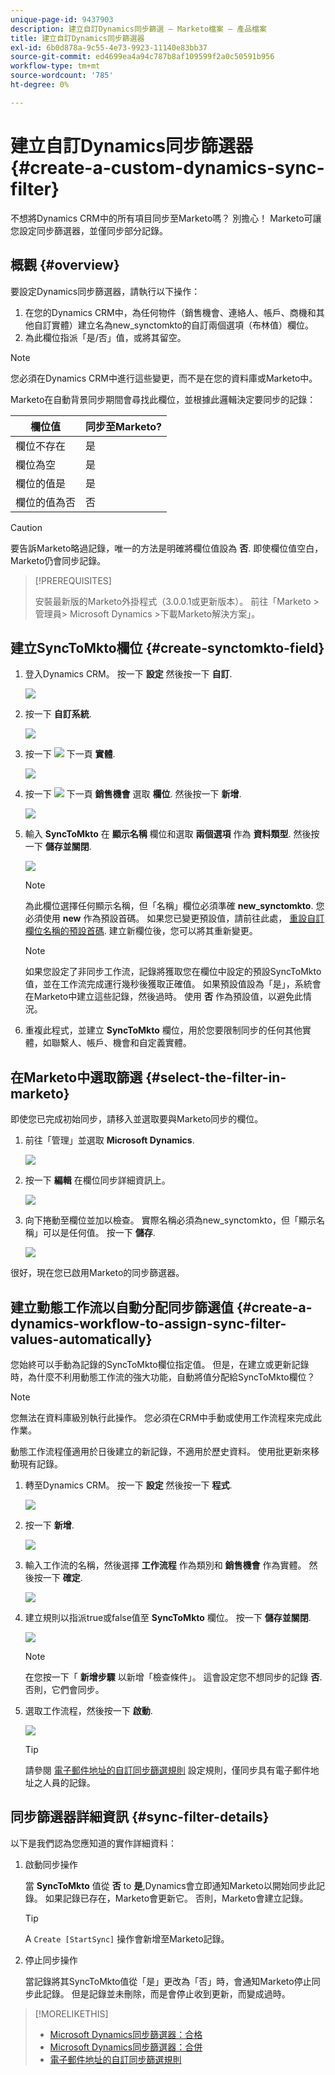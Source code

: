 ```yaml
---
unique-page-id: 9437903
description: 建立自訂Dynamics同步篩選 — Marketo檔案 — 產品檔案
title: 建立自訂Dynamics同步篩選器
exl-id: 6b0d878a-9c55-4e73-9923-11140e83bb37
source-git-commit: ed4699ea4a94c787b8af109599f2a0c50591b956
workflow-type: tm+mt
source-wordcount: '785'
ht-degree: 0%

---
```


# 建立自訂Dynamics同步篩選器 {#create-a-custom-dynamics-sync-filter}

不想將Dynamics CRM中的所有項目同步至Marketo嗎？ 別擔心！ Marketo可讓您設定同步篩選器，並僅同步部分記錄。

## 概觀 {#overview}

要設定Dynamics同步篩選器，請執行以下操作：

1. 在您的Dynamics CRM中，為任何物件（銷售機會、連絡人、帳戶、商機和其他自訂實體）建立名為new_synctomkto的自訂兩個選項（布林值）欄位。
1. 為此欄位指派「是/否」值，或將其留空。

>[!NOTE]
>
>您必須在Dynamics CRM中進行這些變更，而不是在您的資料庫或Marketo中。

Marketo在自動背景同步期間會尋找此欄位，並根據此邏輯決定要同步的記錄：

| 欄位值 | 同步至Marketo? |
|---|---|
| 欄位不存在 | 是 |
| 欄位為空 | 是 |
| 欄位的值是 | 是 |
| 欄位的值為否 | 否 |

>[!CAUTION]
>
>要告訴Marketo略過記錄，唯一的方法是明確將欄位值設為 **否**. 即使欄位值空白，Marketo仍會同步記錄。

>[!PREREQUISITES]
>
>安裝最新版的Marketo外掛程式（3.0.0.1或更新版本）。 前往「Marketo >管理員> Microsoft Dynamics >下載Marketo解決方案」。

## 建立SyncToMkto欄位 {#create-synctomkto-field}

1. 登入Dynamics CRM。 按一下 **設定** 然後按一下 **自訂**.

   ![](assets/image2015-8-10-21-3a40-3a9.png)

1. 按一下 **自訂系統**.

   ![](assets/image2015-8-10-21-3a42-3a15.png)

1. 按一下 ![](assets/image2015-8-10-21-3a44-3a23.png) 下一頁 **實體**.

   ![](assets/image2015-8-10-21-3a43-3a39.png)

1. 按一下 ![](assets/image2015-8-10-21-3a44-3a23.png) 下一頁 **銷售機會** 選取 **欄位**. 然後按一下 **新增**.

   ![](assets/image2015-8-10-21-3a49-3a49.png)

1. 輸入 **SyncToMkto** 在 **顯示名稱** 欄位和選取 **兩個選項** 作為 **資料類型**. 然後按一下 **儲存並關閉**.

   ![](assets/image2015-9-8-10-3a25-3a33.png)

   >[!NOTE]
   >
   >為此欄位選擇任何顯示名稱，但「名稱」欄位必須準確 **new_synctomkto**. 您必須使用 **new** 作為預設首碼。 如果您已變更預設值，請前往此處， [重設自訂欄位名稱的預設首碼](/help/marketo/product-docs/crm-sync/microsoft-dynamics-sync/create-a-custom-dynamics-sync-filter/set-a-default-custom-field-prefix.md). 建立新欄位後，您可以將其重新變更。

   >[!NOTE]
   >
   >如果您設定了非同步工作流，記錄將獲取您在欄位中設定的預設SyncToMkto值，並在工作流完成運行幾秒後獲取正確值。 如果預設值設為「是」，系統會在Marketo中建立這些記錄，然後過時。 使用 **否** 作為預設值，以避免此情況。

1. 重複此程式，並建立 **SyncToMkto** 欄位，用於您要限制同步的任何其他實體，如聯繫人、帳戶、機會和自定義實體。

## 在Marketo中選取篩選 {#select-the-filter-in-marketo}

即使您已完成初始同步，請移入並選取要與Marketo同步的欄位。

1. 前往「管理」並選取 **Microsoft Dynamics**.

   ![](assets/image2015-10-9-9-3a50-3a9.png)

1. 按一下 **編輯** 在欄位同步詳細資訊上。

   ![](assets/image2015-10-9-9-3a52-3a23.png)

1. 向下捲動至欄位並加以檢查。 實際名稱必須為new_synctomkto，但「顯示名稱」可以是任何值。 按一下 **儲存**.

   ![](assets/image2015-10-9-9-3a56-3a23.png)

很好，現在您已啟用Marketo的同步篩選器。

## 建立動態工作流以自動分配同步篩選值 {#create-a-dynamics-workflow-to-assign-sync-filter-values-automatically}

您始終可以手動為記錄的SyncToMkto欄位指定值。 但是，在建立或更新記錄時，為什麼不利用動態工作流的強大功能，自動將值分配給SyncToMkto欄位？

>[!NOTE]
>
>您無法在資料庫級別執行此操作。 您必須在CRM中手動或使用工作流程來完成此作業。
>
>動態工作流程僅適用於日後建立的新記錄，不適用於歷史資料。 使用批更新來移動現有記錄。

1. 轉至Dynamics CRM。 按一下 **設定** 然後按一下 **程式**.

   ![](assets/image2015-8-11-8-3a42-3a10.png)

1. 按一下 **新增**.

   ![](assets/image2015-8-11-8-3a43-3a46.png)

1. 輸入工作流的名稱，然後選擇 **工作流程** 作為類別和 **銷售機會** 作為實體。 然後按一下 **確定**.

   ![](assets/image2015-8-11-8-3a45-3a46.png)

1. 建立規則以指派true或false值至 **SyncToMkto** 欄位。 按一下 **儲存並關閉**.

   ![](assets/setsynctomkto-fix.png)

   >[!NOTE]
   >
   >在您按一下「 **新增步驟** 以新增「檢查條件」。 這會設定您不想同步的記錄 **否**. 否則，它們會同步。

1. 選取工作流程，然後按一下 **啟動**.

   ![](assets/image2015-8-11-8-3a57-3a29.png)

   >[!TIP]
   >
   >請參閱 [電子郵件地址的自訂同步篩選規則](/help/marketo/product-docs/crm-sync/microsoft-dynamics-sync/create-a-custom-dynamics-sync-filter/custom-sync-filter-rules-for-an-email-address.md) 設定規則，僅同步具有電子郵件地址之人員的記錄。

## 同步篩選器詳細資訊 {#sync-filter-details}

以下是我們認為您應知道的實作詳細資料：

1. 啟動同步操作

   當 **SyncToMkto** 值從 **否** to **是**,Dynamics會立即通知Marketo以開始同步此記錄。 如果記錄已存在，Marketo會更新它。 否則，Marketo會建立記錄。

   >[!TIP]
   >
   >A `Create [StartSync]` 操作會新增至Marketo記錄。

1. 停止同步操作

   當記錄將其SyncToMkto值從「是」更改為「否」時，會通知Marketo停止同步此記錄。 但是記錄並未刪除，而是會停止收到更新，而變成過時。

>[!MORELIKETHIS]
>
>* [Microsoft Dynamics同步篩選器：合格](/help/marketo/product-docs/crm-sync/microsoft-dynamics-sync/create-a-custom-dynamics-sync-filter/microsoft-dynamics-sync-filter-qualify.md)
>* [Microsoft Dynamics同步篩選器：合併](/help/marketo/product-docs/crm-sync/microsoft-dynamics-sync/create-a-custom-dynamics-sync-filter/microsoft-dynamics-sync-filter-merge.md)
>* [電子郵件地址的自訂同步篩選規則](/help/marketo/product-docs/crm-sync/microsoft-dynamics-sync/create-a-custom-dynamics-sync-filter/custom-sync-filter-rules-for-an-email-address.md)

